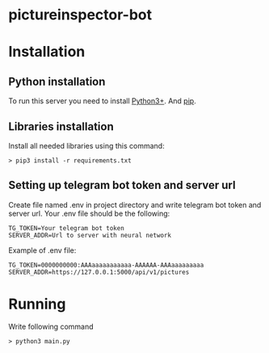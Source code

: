 # pictureinspector-bot

# Installation

## Python installation
To run this server you need to install [Python3+](https://realpython.com/installing-python/).
And [pip](https://pip.pypa.io/en/stable/installation/).

## Libraries installation
Install all needed libraries using this command:
```shell script
> pip3 install -r requirements.txt
```

## Setting up telegram bot token and server url
Create file named .env in project directory and write telegram bot token and server url. Your .env file should be the following:
```text
TG_TOKEN=Your telegram bot token
SERVER_ADDR=Url to server with neural network
```
Example of .env file:
```text
TG_TOKEN=0000000000:AAAaaaaaaaaaaa-AAAAAA-AAAaaaaaaaaa
SERVER_ADDR=https://127.0.0.1:5000/api/v1/pictures
```

# Running
Write following command
```shell script
> python3 main.py
```
